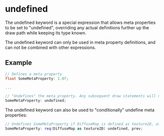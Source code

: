# undefined

The undefined keyword is a special expression that allows meta properties to be set to "undefined", overriding any actual definitions further up the draw path while keeping its type known.

The undefined keyword can only be used in meta property definitions, and can not be combined with other expressions.

## Example

```csharp
// Defines a meta property
float SomeMetaProperty: 1.0f;

...

// "Undefines" the meta property. Any subsequent draw statements will not see the above definition, however its type will still be visible.
SomeMetaProperty: undefined;
```

The undefined keyword can also be used to "conditionally" undefine meta properties:

```csharp
// Undefines SomeMetaProperty if DiffuseMap is defined as texture2D, otherwise keep previous definition.
SomeMetaProperty: req(DiffuseMap as texture2D) undefined, prev;
```